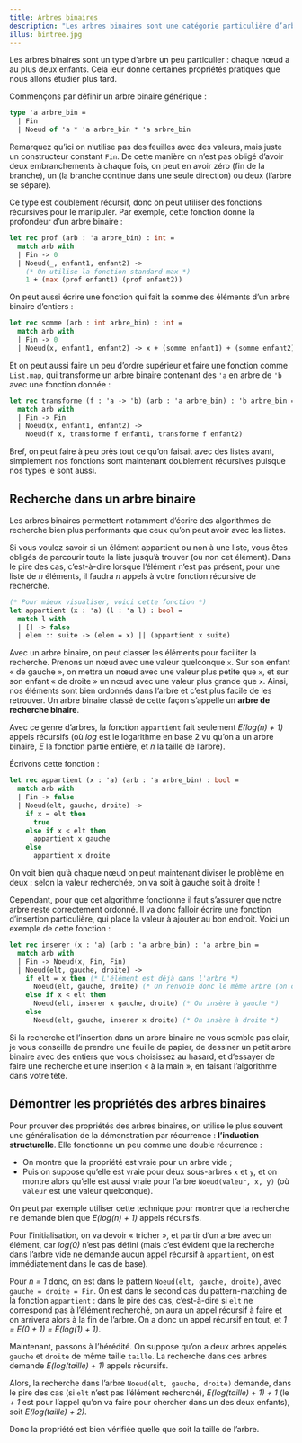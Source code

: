 ```yaml
---
title: Arbres binaires
description: "Les arbres binaires sont une catégorie particulière d’arbre qui permettent l’implémentation de certains algorithmes particuliers."
illus: bintree.jpg
---
```


Les arbres binaires sont un type d’arbre un peu particulier : chaque nœud a au plus deux enfants.
Cela leur donne certaines propriétés pratiques que nous allons étudier plus tard.

Commençons par définir un arbre binaire générique :

```ocaml
type 'a arbre_bin =
  | Fin
  | Noeud of 'a * 'a arbre_bin * 'a arbre_bin
```

Remarquez qu’ici on n’utilise pas des feuilles avec des valeurs, mais juste un
constructeur constant `Fin`. De cette manière on n’est pas obligé d’avoir deux
embranchements à chaque fois, on peut en avoir zéro (fin de la branche), un (la branche continue dans une seule direction)
ou deux (l’arbre se sépare).

Ce type est doublement récursif, donc on peut utiliser des fonctions récursives pour le
manipuler. Par exemple, cette fonction donne la profondeur d’un arbre binaire :

```ocaml
let rec prof (arb : 'a arbre_bin) : int =
  match arb with
  | Fin -> 0
  | Noeud(_, enfant1, enfant2) ->
    (* On utilise la fonction standard max *)
    1 + (max (prof enfant1) (prof enfant2))
```

On peut aussi écrire une fonction qui fait la somme des éléments d’un arbre binaire d’entiers :

```ocaml
let rec somme (arb : int arbre_bin) : int =
  match arb with
  | Fin -> 0
  | Noeud(x, enfant1, enfant2) -> x + (somme enfant1) + (somme enfant2)
```

Et on peut aussi faire un peu d’ordre supérieur et faire une fonction comme `List.map`,
qui transforme un arbre binaire contenant des `'a` en arbre de `'b` avec une fonction donnée :

```ocaml
let rec transforme (f : 'a -> 'b) (arb : 'a arbre_bin) : 'b arbre_bin =
  match arb with
  | Fin -> Fin
  | Noeud(x, enfant1, enfant2) ->
    Noeud(f x, transforme f enfant1, transforme f enfant2)
```

Bref, on peut faire à peu près tout ce qu’on faisait avec des listes avant,
simplement nos fonctions sont maintenant doublement récursives puisque nos types
le sont aussi.

## Recherche dans un arbre binaire

Les arbres binaires permettent notamment d’écrire des algorithmes de recherche bien plus performants
que ceux qu’on peut avoir avec les listes.

Si vous voulez savoir si un élément appartient ou non à une liste, vous êtes obligés de parcourir
toute la liste jusqu’à trouver (ou non cet élément). Dans le pire des cas, c’est-à-dire lorsque l’élément n’est
pas présent, pour une liste de *n* éléments, il faudra *n* appels à votre fonction récursive de recherche.

```ocaml
(* Pour mieux visualiser, voici cette fonction *)
let appartient (x : 'a) (l : 'a l) : bool =
  match l with
  | [] -> false
  | elem :: suite -> (elem = x) || (appartient x suite)
```

Avec un arbre binaire, on peut classer les éléments pour faciliter la recherche.
Prenons un nœud avec une valeur quelconque `x`. Sur son enfant « de gauche », on mettra
un nœud avec une valeur plus petite que `x`, et sur son enfant « de droite » un nœud
avec une valeur plus grande que `x`. Ainsi, nos éléments sont bien ordonnés dans
l’arbre et c’est plus facile de les retrouver. Un arbre binaire classé de cette façon
s’appelle un **arbre de recherche binaire**.

Avec ce genre d’arbres, la fonction `appartient` fait seulement *E(log(n) + 1)* appels récursifs
(où *log* est le logarithme en base 2 vu qu’on a un arbre binaire, *E* la fonction partie entière,
et *n* la taille de l’arbre).

Écrivons cette fonction :

```ocaml
let rec appartient (x : 'a) (arb : 'a arbre_bin) : bool =
  match arb with
  | Fin -> false
  | Noeud(elt, gauche, droite) ->
    if x = elt then
      true
    else if x < elt then
      appartient x gauche
    else
      appartient x droite
```

On voit bien qu’à chaque nœud on peut maintenant diviser le problème en deux : selon
la valeur recherchée, on va soit à gauche soit à droite !

Cependant, pour que cet algorithme fonctionne il faut s’assurer que notre arbre reste
correctement ordonné. Il va donc falloir écrire une fonction d’insertion particulière,
qui place la valeur à ajouter au bon endroit. Voici un exemple de cette fonction :

```ocaml
let rec inserer (x : 'a) (arb : 'a arbre_bin) : 'a arbre_bin =
  match arb with
  | Fin -> Noeud(x, Fin, Fin)
  | Noeud(elt, gauche, droite) ->
    if elt = x then (* L'élément est déjà dans l'arbre *)
      Noeud(elt, gauche, droite) (* On renvoie donc le même arbre (on considère donc que les éléments sont uniques) *)
    else if x < elt then
      Noeud(elt, inserer x gauche, droite) (* On insère à gauche *)
    else
      Noeud(elt, gauche, inserer x droite) (* On insère à droite *)
```

Si la recherche et l’insertion dans un arbre binaire ne vous semble pas clair, je vous conseille
de prendre une feuille de papier, de dessiner un petit arbre binaire avec des entiers que vous choisissez
au hasard, et d’essayer de faire une recherche et une insertion « à la main », en faisant l’algorithme dans
votre tête.

## Démontrer les propriétés des arbres binaires

Pour prouver des propriétés des arbres binaires, on utilise le plus souvent
une généralisation de la démonstration par récurrence : **l’induction structurelle**.
Elle fonctionne un peu comme une double récurrence :

- On montre que la propriété est vraie pour un arbre vide ;
- Puis on suppose qu’elle est vraie pour deux sous-arbres `x` et `y`,
  et on montre alors qu’elle est aussi vraie pour l’arbre `Noeud(valeur, x, y)`
  (où `valeur` est une valeur quelconque).

On peut par exemple utiliser cette technique pour montrer que la recherche ne demande bien que
*E(log(n) + 1)* appels récursifs.

Pour l’initialisation, on va devoir « tricher », et partir d’un arbre avec un élément,
car *log(0)* n’est pas défini (mais c’est évident que la recherche dans l’arbre vide ne demande aucun
appel récursif à `appartient`, on est immédiatement dans le cas de base).

Pour *n = 1* donc, on est dans le pattern `Noeud(elt, gauche, droite)`, avec `gauche = droite = Fin`.
On est dans le second cas du pattern-matching de la fonction `appartient` : dans le pire des cas, c’est-à-dire
si `elt` ne correspond pas à l’élément recherché, on aura un appel récursif à faire et on arrivera alors
à la fin de l’arbre. On a donc un appel récursif en tout, et *1 = E(0 + 1) = E(log(1) + 1)*.

Maintenant, passons à l’hérédité. On suppose qu’on a deux arbres appelés `gauche` et `droite` de même taille
`taille`. La recherche dans ces arbres demande *E(log(taille) + 1)* appels récursifs.

Alors, la recherche dans l’arbre `Noeud(elt, gauche, droite)` demande, dans le pire des cas (si `elt` n’est pas l’élément
recherché), *E(log(taille) + 1) + 1* (le *+ 1* est pour l’appel qu’on va faire pour chercher dans un des deux enfants),
soit *E(log(taille) + 2)*.

Donc la propriété est bien vérifiée quelle que soit la taille de l’arbre.
